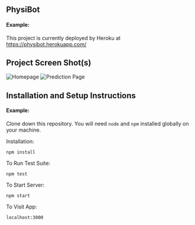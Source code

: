 ## PhysiBot

#### Example:

This project is currently deployed by Heroku at https://physibot.herokuapp.com/

## Project Screen Shot(s)

![Homepage]("https://github.com/Ojas-Sharma/PhysiBot/blob/website/ss1.png")
![Prediction Page]("https://github.com/Ojas-Sharma/PhysiBot/blob/website/ss2.png")

## Installation and Setup Instructions

#### Example:

Clone down this repository. You will need `node` and `npm` installed globally on your machine.

Installation:

`npm install`

To Run Test Suite:

`npm test`

To Start Server:

`npm start`

To Visit App:

`localhost:3000`
